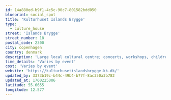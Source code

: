 ```yaml
---
id: 14a880ed-b9f1-4c5c-90c7-801582bdd050
blueprint: social_spot
title: 'Kulturhuset Islands Brygge'
type:
  - culture_house
street: 'Islands Brygge'
street_number: 18
postal_code: 2300
city: copenhagen
country: denmark
description: 'Large local cultural centre; concerts, workshops, children’s culture, events by the harbour, etc.'
time_details: 'Varies by event'
cost: 'Varies by event'
website: 'https://kulturhusetislandsbrygge.kk.dk/'
updated_by: 3373b19c-b44c-49b4-b77f-8ac350a3b782
updated_at: 1760225006
latitude: 55.6655
longitude: 12.577
---
```

